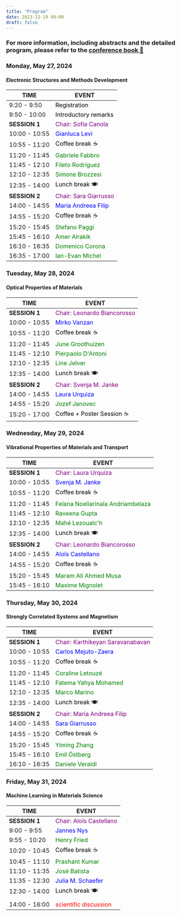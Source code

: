 ```yaml
---
title: "Program"
date: 2023-12-19 09:00
draft: false
---
```


### For more information, including abstracts and the detailed program, please refer to the [conference book 📖](/book_of_abstracts.pdf)


### Monday, May 27, 2024
#### Electronic Structures and Methods Development

| TIME          | EVENT                                                     |
| ------------- | ----------------------------------------------------------|
|  9:20 -  9:50 | <span style="color: black;">Registration</span>           |
|  9:50 - 10:00 | <span style="color: black;">Introductory remarks</span>   |
| **SESSION 1** | <span style="color: purple;">Chair: Sofia Canola</span>   |
| 10:00 - 10:55 | <span style="color: blue;">Gianluca Levi</span>           |
| 10:55 - 11:20 | <span style="color: black;">Coffee break</span> ☕        |
| 11:20 - 11:45 | <span style="color: green;">Gabriele Fabbro</span>        |
| 11:45 - 12:10 | <span style="color: green;">Fileto Rodríguez</span>       |
| 12:10 - 12:35 | <span style="color: green;">Simone Brozzesi</span>        |
| 12:35 - 14:00 | <span style="color: black;">Lunch break</span> 🍽️         |
| **SESSION 2** | <span style="color: purple;">Chair: Sara Giarrusso</span> |
| 14:00 - 14:55 | <span style="color: blue;">Maria Andreea Filip</span>     |
| 14:55 - 15:20 | <span style="color: black;">Coffee break</span> ☕        |
| 15:20 - 15:45 | <span style="color: green;">Stefano Paggi</span>          |
| 15:45 - 16:10 | <span style="color: green;">Amer Alrakik</span>           |
| 16:10 - 16:35 | <span style="color: green;">Domenico Corona</span>        |
| 16:35 - 17:00 | <span style="color: green;">Ian-Evan Michel</span>        |


### Tuesday, May 28, 2024
#### Optical Properties of Materials

| TIME          | EVENT                                                           |
| ------------- | ----------------------------------------------------------------|
| **SESSION 1** | <span style="color: purple;">Chair: Leonardo Biancorosso</span> |
| 10:00 - 10:55 | <span style="color: blue;">Mirko Vanzan</span>                  |
| 10:55 - 11:20 | <span style="color: black;">Coffee break </span> ☕             |
| 11:20 - 11:45 | <span style="color: green;">June Groothuizen</span>             |
| 11:45 - 12:10 | <span style="color: green;">Pierpaolo D'Antoni</span>           |
| 12:10 - 12:35 | <span style="color: green;">Line Jelver</span>                  |
| 12:35 - 14:00 | <span style="color: black;">Lunch break</span> 🍽️               |
| **SESSION 2** | <span style="color: purple;">Chair: Svenja M. Janke</span>      |
| 14:00 - 14:55 | <span style="color: blue;">Laura Urquiza</span>                 |
| 14:55 - 15:20 | <span style="color: green;">Jozef Janovec</span>                |
| 15:20 - 17:00 | <span style="color: black;">Coffee + Poster Session</span> ☕       |


### Wednesday, May 29, 2024
#### Vibrational Properties of Materials and Transport

| TIME          | EVENT                                                                |
| ------------- | ---------------------------------------------------------------------|
| **SESSION 1** | <span style="color: purple;">Chair: Laura Urquiza</span>             |
| 10:00 - 10:55 | <span style="color: blue;">Svenja M. Janke</span>                    |
| 10:55 - 11:20 | <span style="color: black;">Coffee break </span> ☕                  |
| 11:20 - 11:45 | <span style="color: green;">Felana Noeliarinala Andriambelaza</span> |
| 11:45 - 12:10 | <span style="color: green;">Raveena Gupta</span>                     |
| 12:10 - 12:35 | <span style="color: green;">Mahé Lezoualc'h</span>                   |
| 12:35 - 14:00 | <span style="color: black;">Lunch break</span> 🍽️                    |
| **SESSION 2** | <span style="color: purple;">Chair: Leonardo Biancorosso</span>      |
| 14:00 - 14:55 | <span style="color: blue;">Aloïs Castellano</span>                   |
| 14:55 - 15:20 | <span style="color: black;">Coffee break</span> ☕                   |
| 15:20 - 15:45 | <span style="color: green;">Maram Ali Ahmed Musa</span>              |
| 15:45 - 16:10 | <span style="color: green;">Maxime Mignolet</span>                   |


### Thursday, May 30, 2024
#### Strongly Correlated Systems and Magnetism

| TIME          | EVENT                                                                |
| ------------- | ---------------------------------------------------------------------|
| **SESSION 1** | <span style="color: purple;">Chair: Karthikeyan Saravanabavan</span> |
| 10:00 - 10:55 | <span style="color: blue;">Carlos Mejuto-Zaera</span>                |
| 10:55 - 11:20 | <span style="color: black;">Coffee break </span> ☕                  |
| 11:20 - 11:45 | <span style="color: green;">Coraline Letouzé</span>                  |
| 11:45 - 12:10 | <span style="color: green;">Fatema Yahya Mohamed</span>              |
| 12:10 - 12:35 | <span style="color: green;">Marco Marino</span>                      |
| 12:35 - 14:00 | <span style="color: black;">Lunch break</span> 🍽️                    |
| **SESSION 2** | <span style="color: purple;">Chair: Maria Andreea Filip</span>       |
| 14:00 - 14:55 | <span style="color: blue;">Sara Giarrusso</span>                     |
| 14:55 - 15:20 | <span style="color: black;">Coffee break</span> ☕                   |
| 15:20 - 15:45 | <span style="color: green;">Yiming Zhang</span>                      |
| 15:45 - 16:10 | <span style="color: green;">Emil Östberg</span>                      |
| 16:10 - 16:35 | <span style="color: green;">Daniele Veraldi</span>                   |
    

### Friday, May 31, 2024
#### Machine Learning in Materials Science

| TIME          | EVENT                                                       |
| ------------- | ------------------------------------------------------------|
| **SESSION 1** | <span style="color: purple;">Chair: Aloïs Castellano</span> |
|  9:00 -  9:55 | <span style="color: blue;">Jannes Nys</span>                |
|  9:55 - 10:20 | <span style="color: green;">Henry Fried</span>              |
| 10:20 - 10:45 | <span style="color: black;">Coffee break </span> ☕         |
| 10:45 - 11:10 | <span style="color: green;">Prashant Kumar</span>           |
| 11:10 - 11:35 | <span style="color: green;">José Batista</span>             |
| 11:35 - 12:30 | <span style="color: blue;">Julia M. Schaefer</span>         |
| 12:30 - 14:00 | <span style="color: black;">Lunch break</span> 🍽️           |
|               |                                                             |
| 14:00 - 16:00 | <span style="color: red;">scientific discussion</span>      |

